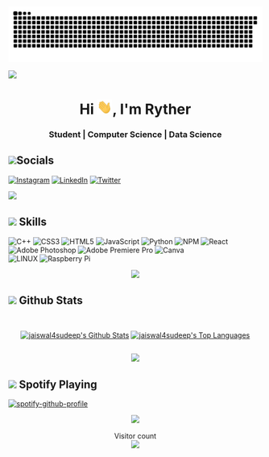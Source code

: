   <p  align="center">
 
![snake gif](https://github.com/TekyaygilFethi/TekyaygilFethi/blob/output/github-contribution-grid-snake.svg)

<img src="https://user-images.githubusercontent.com/73097560/115834477-dbab4500-a447-11eb-908a-139a6edaec5c.gif">    


<h1 align="center">Hi <img src="https://raw.githubusercontent.com/ABSphreak/ABSphreak/master/gifs/Hi.gif" width="30px">, I'm Ryther</h1>
<h3 align="center"> Student | Computer Science | Data Science</h3>



<p  align="center">

## <img src="https://media2.giphy.com/media/v1.Y2lkPTc5MGI3NjExeGF6aWR0OHgxYnN4dmF0bWRmejBkdjU2empyc3Vob3JiaW83ZThnYiZlcD12MV9pbnRlcm5hbF9naWZfYnlfaWQmY3Q9Zw/byBW33fATquoN0djNo/giphy.gif" width=25px>Socials
    

[![Instagram](https://img.shields.io/badge/Instagram-%23E4405F.svg?logo=Instagram&logoColor=white)](https://www.instagram.com/rodrigopalaciossalas/) 
[![LinkedIn](https://img.shields.io/badge/LinkedIn-%230077B5.svg?logo=linkedin&logoColor=white)]([www.linkedin.com/in/rodrigo-miguel-palacios-salas-0688a735a) 
[![Twitter](https://img.shields.io/badge/Twitter-%231DA1F2.svg?logo=Twitter&logoColor=white)](https://x.com/Ryhter_?t=bTAjrIh42wxIFlydmOsokA&s=09) 

<img src="https://user-images.githubusercontent.com/73097560/115834477-dbab4500-a447-11eb-908a-139a6edaec5c.gif">             
<br>


 ## <img src="https://media2.giphy.com/media/QssGEmpkyEOhBCb7e1/giphy.gif?cid=ecf05e47a0n3gi1bfqntqmob8g9aid1oyj2wr3ds3mg700bl&rid=giphy.gif" width ="25"> <b>  Skills</b> 
![C++](https://img.shields.io/badge/c++-%2300599C.svg?style=flat&logo=c%2B%2B&logoColor=white) 
![CSS3](https://img.shields.io/badge/css3-%231572B6.svg?style=flat&logo=css3&logoColor=white) 
![HTML5](https://img.shields.io/badge/html5-%23E34F26.svg?style=flat&logo=html5&logoColor=white) 
![JavaScript](https://img.shields.io/badge/javascript-%23323330.svg?style=flat&logo=javascript&logoColor=%23F7DF1E) 
![Python](https://img.shields.io/badge/python-3670A0?style=flat&logo=python&logoColor=ffdd54) 
![NPM](https://img.shields.io/badge/NPM-%23000000.svg?style=flat&logo=npm&logoColor=white) 
![React](https://img.shields.io/badge/react-%2320232a.svg?style=flat&logo=react&logoColor=%2361DAFB) 
![Adobe Photoshop](https://img.shields.io/badge/adobephotoshop-%2331A8FF.svg?style=flat&logo=adobephotoshop&logoColor=white) 
![Adobe Premiere Pro](https://img.shields.io/badge/Adobe%20Premiere%20Pro-9999FF.svg?style=flat&logo=Adobe%20Premiere%20Pro&logoColor=white) 
![Canva](https://img.shields.io/badge/Canva-%2300C4CC.svg?style=flat&logo=Canva&logoColor=white) 	
![LINUX](https://img.shields.io/badge/Linux-FCC624?style=flat&logo=linux&logoColor=black) 
![Raspberry Pi](https://img.shields.io/badge/-RaspberryPi-C51A4A?style=flat&logo=Raspberry-Pi)


<p  align="center">
<img src="https://user-images.githubusercontent.com/73097560/115834477-dbab4500-a447-11eb-908a-139a6edaec5c.gif">             
<br>

## <img src="https://media.giphy.com/media/iY8CRBdQXODJSCERIr/giphy.gif" width="35"><b> Github Stats </b>
<!--- stats & Trophy (start) -->
<p align="center">
  <!--- stats (start) -->
<table align="center">
<tr border="none">

<br/>

  <p  align="center">
    <a href="https://github.com/rodrigopalaciossalas/github-readme-stats"><img alt="jaiswal4sudeep's Github Stats" src="https://denvercoder1-github-readme-stats.vercel.app/api/?username=jaiswal4sudeep&show_icons=true&count_private=true&theme=react&hide_border=true&bg_color=1F222E&title_color=F85D7F&icon_color=F8D866" height="192px"/></a>
  <a href="https://github.com/rodrigopalaciossalas/github-readme-stats"><img alt="jaiswal4sudeep's Top Languages" src="https://github-readme-stats.vercel.app/api/top-langs/?username=jaiswal4sudeep&langs_count=8&layout=compact&theme=react&hide_border=true&bg_color=1F222E&title_color=F85D7F&icon_color=F8D866&hide=Jupyter%20Notebook" height="192px"/></a>
  
  



  </td>
</tr>
</table>
  <p  align="center">
<img src="https://user-images.githubusercontent.com/73097560/115834477-dbab4500-a447-11eb-908a-139a6edaec5c.gif">             
<br>


## <img src="https://media3.giphy.com/media/v1.Y2lkPTc5MGI3NjExdGxxbzJuMmhqczd6MG45eW1ncHBjNWsxMjNrbmMybmQ0bGo1eWZyZCZlcD12MV9pbnRlcm5hbF9naWZfYnlfaWQmY3Q9Zw/EFGXDUBXcUd131C0CR/giphy.gif" width ="25"> <b>  Spotify Playing</b> 

<p  align="center">
  
[![spotify-github-profile](https://spotify-github-profile.kittinanx.com/api/view?uid=2og1i0hr1qhoflalno5c1rrr6&cover_image=true&theme=novatorem&show_offline=false&background_color=121212&interchange=false&bar_color=53b14f&bar_color_cover=false)](https://open.spotify.com/user/2og1i0hr1qhoflalno5c1rrr6?si=d21c1e3c16274ac3)
</p>

 
<p  align="center">
  <img src="https://user-images.githubusercontent.com/73097560/115834477-dbab4500-a447-11eb-908a-139a6edaec5c.gif">   
</p>


<p align="center"> 
  Visitor count<br>
  <img src="https://profile-counter.glitch.me/rodrigopalaciossalas/count.svg" />
</p>



